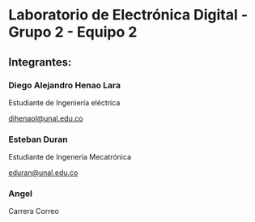 # Laboratorio de Electrónica Digital - Grupo 2 - Equipo 2
## Integrantes: 

### Diego Alejandro Henao Lara 

Estudiante de Ingeniería eléctrica

[dihenaol@unal.edu.co](mailto:dihenaol@unal.edu.co)

### Esteban Duran 
Estudiante de Ingenería Mecatrónica 

[eduran@unal.edu.co](mailto:edural@unal.edu.co)

### Angel
Carrera
 Correo
 
